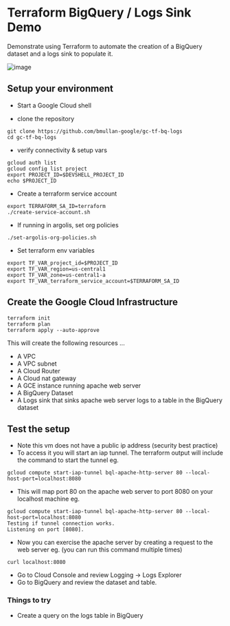 # Terraform BigQuery / Logs Sink Demo
Demonstrate using Terraform to automate the creation of a BigQuery dataset and a logs sink to populate it.

![image](https://raw.githubusercontent.com/bmullan-google/gc-tf-bq-logs/main/Terraform-BigQuery-LogSink-Demo.png)

## Setup your environment
- Start a Google Cloud shell

- clone the repository

```
git clone https://github.com/bmullan-google/gc-tf-bq-logs
cd gc-tf-bq-logs
```


- verify connectivity & setup vars

```
gcloud auth list
gcloud config list project
export PROJECT_ID=$DEVSHELL_PROJECT_ID
echo $PROJECT_ID
```

- Create a terraform service account

```
export TERRAFORM_SA_ID=terraform
./create-service-account.sh
```

- If running in argolis, set org policies

```
./set-argolis-org-policies.sh
```

- Set terraform env variables

```
export TF_VAR_project_id=$PROJECT_ID
export TF_VAR_region=us-central1
export TF_VAR_zone=us-central1-a
export TF_VAR_terraform_service_account=$TERRAFORM_SA_ID
```

## Create the Google Cloud Infrastructure

```
terraform init
terraform plan
terraform apply --auto-approve
```

This will create the following resources ...
- A VPC
- A VPC subnet
- A Cloud Router
- A Cloud nat gateway
- A GCE instance running apache web server
- A BigQuery Dataset
- A Logs sink that sinks apache web server logs to a table in the BigQuery dataset

## Test the setup
- Note this vm does not have a public ip address (security best practice)
- To access it you will start an iap tunnel. The terraform output will include the command to start the tunnel eg. 
```
gcloud compute start-iap-tunnel bql-apache-http-server 80 --local-host-port=localhost:8080
```
- This will map port 80 on the apache web server to port 8080 on your localhost machine eg. 
```
gcloud compute start-iap-tunnel bql-apache-http-server 80 --local-host-port=localhost:8080
Testing if tunnel connection works.
Listening on port [8080].
```
- Now you can exercise the apache server by creating a request to the web server eg. (you can run this command multiple times)

```
curl localhost:8080
```

- Go to Cloud Console and review Logging -> Logs Explorer
- Go to BigQuery and review the dataset and table.

### Things to try
- Create a query on the logs table in BigQuery
